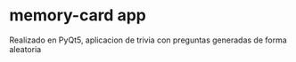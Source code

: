 # memory-card app


Realizado en PyQt5, aplicacion de trivia con preguntas generadas de forma aleatoria
